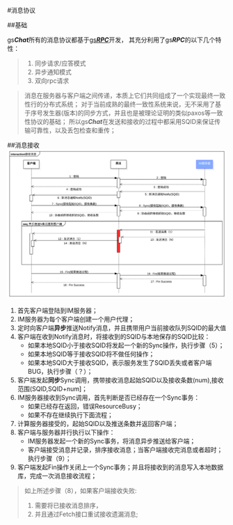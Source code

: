 #消息协议

##基础

gs***Chat***所有的消息协议都基于[gs***RPC***](http://gsrpc.github.io/)开发， 其充分利用了gs***RPC***的以下几个特性：
> 1. 同步请求/应答模式
> 2. 异步通知模式
> 3. 双向rpc请求

> 消息在服务器与客户端之间传递，本质上它们共同组成了一个实现最终一致性行的分布式系统；
> 对于当前成熟的最终一致性系统来说，无不采用了基于序号发生器(版本)的同步方式，并且也是被理论证明的类似paxos等一致性协议的基础；
> 所以gs***Chat***在发送和接收的过程中都采用SQID来保证传输可靠性，以及丢包检查和重传；

##消息接收
<img src="./img/recv.svg"/>

1. 首先客户端登陆到IM服务器；
2. IM服务器为每个客户端创建一个用户代理；
3. 定时向客户端**异步**推送Notify消息，并且携带用户当前接收队列SQID的最大值
4. 客户端在收到Notify消息时，将接收到的SQID与本地保存的SQID比较：
   * 如果本地SQID小于接收SQID将发起一个新的Sync操作，执行步骤（5）；
   * 如果本地SQID等于接收SQID将不做任何操作；
   * 如果本地SQID大于接收SQID，表示服务发生了SQID丢失或者客户端BUG，执行步骤（？）；
5. 客户端发起**同步**Sync调用，携带接收消息起始SQID以及接收条数(num),接收范围(SQID,SQID+num]；
6. IM服务器接收到Sync调用，首先判断是否已经存在一个Sync事务：
   * 如果已经存在返回，错误ResourceBusy；
   * 如果不存在继续执行下面流程；
7. 计算服务器接受的，起始SQID以及推送条数并返回客户端；
8. 客户端与服务器并行执行以下操作：
   * IM服务器发起一个新的Sync事务，将消息异步推送给客户端；
   * 客户端接受消息并记录，排序接收消息；当客户端接收完消息或者超时；执行步骤（9）；
9. 客户端发起Fin操作关闭上一个Sync事务；并且将接收到的消息写入本地数据库，完成一次消息接收流程；


> 如上所述步骤（8），如果客户端接收失败:
> 1. 需要将已接收消息排序，
> 2. 并且通过Fetch接口重试接收遗漏消息;

